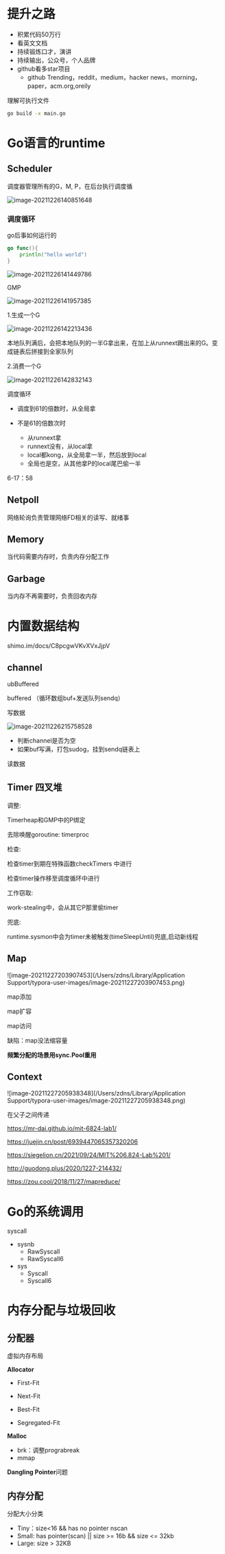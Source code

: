 # 提升之路

- 积累代码50万行
- 看英文文档
- 持续锻炼口才，演讲
- 持续输出，公众号，个人品牌
- github看多star项目
  - github Trending，reddit，medium，hacker news，morning，paper，acm.org,oreily



理解可执行文件

```bash
go build -x main.go
```

# Go语言的runtime

## Scheduler
调度器管理所有的G，M, P，在后台执行调度循

![image-20211226140851648](C:\Users\zcw\AppData\Roaming\Typora\typora-user-images\image-20211226140851648.png)

### 调度循环

go后事如何运行的

```go
go func(){
    println("hello world")
}
```

![image-20211226141449786](C:\Users\zcw\AppData\Roaming\Typora\typora-user-images\image-20211226141449786.png)

GMP

![image-20211226141957385](C:\Users\zcw\AppData\Roaming\Typora\typora-user-images\image-20211226141957385.png)



1.生成一个G

![image-20211226142213436](C:\Users\zcw\AppData\Roaming\Typora\typora-user-images\image-20211226142213436.png)

本地队列满后，会把本地队列的一半G拿出来，在加上从runnext踢出来的G。变成链表后拼接到全家队列

2.消费一个G

![image-20211226142832143](C:\Users\zcw\AppData\Roaming\Typora\typora-user-images\image-20211226142832143.png)

调度循环

- 调度到61的倍数时，从全局拿

- 不是61的倍数次时
  - 从runnext拿
  - runnext没有，从local拿
  - local都kong，从全局拿一半，然后放到local
  - 全局也是空，从其他拿P的local尾巴偷一半



6-17：58

## Netpoll

网络轮询负责管理网络FD相关的读写、就绪事



## Memory

当代码需要内存时，负责内存分配工作



## Garbage

当内存不再需要时，负责回收内存



# 内置数据结构

shimo.im/docs/C8pcgwVKvXVxJjpV

## channel

ubBuffered



buffered （循环数组buf+发送队列sendq）

写数据

![image-20211226215758528](C:\Users\zcw\AppData\Roaming\Typora\typora-user-images\image-20211226215758528.png)

- 判断channel是否为空
- 如果buf写满，打包sudog，挂到sendq链表上

读数据

## Timer 四叉堆


调整: 

Timerheap和GMP中的P绑定

去除唤醒goroutine: timerproc

检查:

检查timer到期在特殊函数checkTimers 中进行

检查timer操作移至调度循环中进行

工作窃取:

work-stealing中，会从其它P那里偷timer

兜底:

runtime.sysmon中会为timer未被触发(timeSleepUntil)兜底,启动新线程



## Map

![image-20211227203907453](/Users/zdns/Library/Application Support/typora-user-images/image-20211227203907453.png)

map添加



map扩容



map访问

缺陷：map没法缩容量



**频繁分配的场景用sync.Pool重用**



## Context

![image-20211227205938348](/Users/zdns/Library/Application Support/typora-user-images/image-20211227205938348.png)

在父子之间传递



https://mr-dai.github.io/mit-6824-lab1/

https://juejin.cn/post/6939447065357320206

https://siegelion.cn/2021/09/24/MIT%206.824-Lab%201/

http://guodong.plus/2020/1227-214432/

https://zou.cool/2018/11/27/mapreduce/



# Go的系统调用

syscall

- sysnb
  - RawSyscall
  - RawSyscall6
- sys
  - Syscall
  - Syscall6

# 内存分配与垃圾回收

## 分配器

虚拟内存布局



**Allocator**

- First-Fit

- Next-Fit

- Best-Fit

- Segregated-Fit

**Malloc**

- brk：调整prograbreak
- mmap

**Dangling Pointer**问题

## 内存分配

分配大小分类

- Tiny：size<16  && has no pointer nscan
- Small: has pointer(scan) || size >= 16b && size <= 32kb
- Large: size > 32KB

